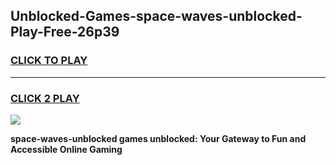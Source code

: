 
## Unblocked-Games-space-waves-unblocked-Play-Free-26p39
<h3>
<a href="https://premium76.site?title=space-waves-unblocked&ref=17A">CLICK TO PLAY</a></h3>
<hr>

<h3>
<a href="https://premium76.site?title=space-waves-unblocked&ref=17A">CLICK 2 PLAY</a>
  
</h3>

<a href="https://premium76.site?title=space-waves-unblocked&ref=17A"><img src="https://clearcache.store/games.png"></a>


**space-waves-unblocked games unblocked: Your Gateway to Fun and Accessible Online Gaming**

